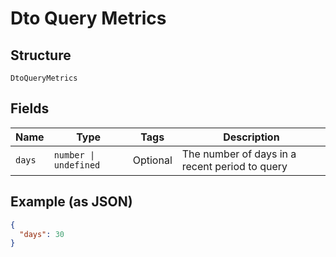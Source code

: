 
# Dto Query Metrics

## Structure

`DtoQueryMetrics`

## Fields

| Name | Type | Tags | Description |
|  --- | --- | --- | --- |
| `days` | `number \| undefined` | Optional | The number of days in a recent period to query |

## Example (as JSON)

```json
{
  "days": 30
}
```

